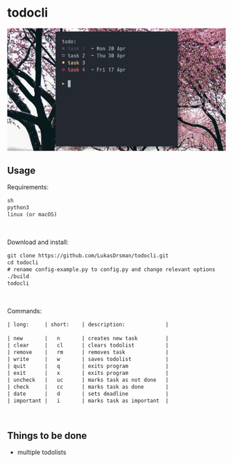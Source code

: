 # todocli
![preview](https://github.com/LukasDrsman/todocli/blob/master/preview.png)
<br/>
## Usage
Requirements:
```
sh
python3
linux (or macOS)
```
<br/> <br/>
Download and install:
```
git clone https://github.com/LukasDrsman/todocli.git
cd todocli
# rename config-example.py to config.py and change relevant options
./build
todocli
```
<br/><br/>
Commands:
```
| long:     | short:    | description:             |

| new       |   n       | creates new task         |
| clear     |   cl      | clears todolist          |
| remove    |   rm      | removes task             |
| write     |   w       | saves todolist           |
| quit      |   q       | exits program            |
| exit      |   x       | exits program            |
| uncheck   |   uc      | marks task as not done   |
| check     |   cc      | marks task as done       |
| date      |   d       | sets deadline            |
| important |   i       | marks task as important  |
```
<br>


## Things to be done
* multiple todolists

